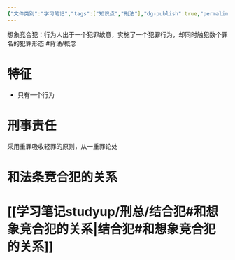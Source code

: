 ```yaml
---
{"文件类别":"学习笔记","tags":["知识点","刑法"],"dg-publish":true,"permalink":"/学习笔记studyup/刑总/想象竞合犯/","dgPassFrontmatter":true,"created":"2024-10-29T14:26:12.319+08:00","updated":"2024-11-03T20:53:43.467+08:00"}
---
```


想象竞合犯：行为人出于一个犯罪故意，实施了一个犯罪行为，却同时触犯数个罪名的犯罪形态 #背诵/概念 
# 特征
- 只有一个行为
# 刑事责任
采用重罪吸收轻罪的原则，从一重罪论处
# 和法条竞合犯的关系
# [[学习笔记studyup/刑总/结合犯#和想象竞合犯的关系\|结合犯#和想象竞合犯的关系]]